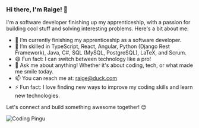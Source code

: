 ### Hi there, I'm Raige! 👋

I'm a software developer finishing up my apprenticeship, with a passion for building cool stuff and solving interesting problems. Here's a bit about me:

- 🔭 I’m currently finishing my apprenticeship as a software developer.
- 🌱 I’m skilled in TypeScript, React, Angular, Python (Django Rest Framework), Java, C#, SQL (MySQL, PostgreSQL), LaTeX, and Scrum.
- 😄 Fun fact: I can switch between technology like a pro!
- 💬 Ask me about anything! Whether it's about coding, tech, or what made me smile today.
- 📫 You can reach me at: [raige@duck.com](mailto:raige@duck.com)
- ⚡ Fun fact: I love finding new ways to improve my coding skills and learn new technologies.

Let's connect and build something awesome together! 😊

![Coding Pingu](https://media.giphy.com/media/v1.Y2lkPTc5MGI3NjExdHhlZG43anFzdGJvY3hwNXQwN2Z1bHpoeWZteHgwYjVnZTZpaDlnOSZlcD12MV9pbnRlcm5hbF9naWZfYnlfaWQmY3Q9Zw/vqxviVfqGAa14SgeiC/giphy.gif)
